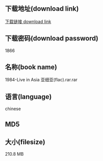 ## 下载地址(download link)
[下载链接 download link](https://voluble-croquembouche-d321dc.netlify.app/?s=1984-Live+in+Asia+%E4%BA%9A%E7%BB%86%E4%BA%9A%28flac%29.rar)

## 下载密码(download password)
1866

## 名称(book name)
1984-Live in Asia 亚细亚(flac).rar.rar

## 语言(language)
chinese

## MD5


## 大小(filesize)
210.8 MB
